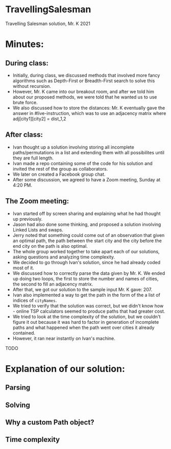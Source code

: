 # TravellingSalesman
Travelling Salesman solution, Mr. K 2021

# Minutes:
## During class:
- Initially, during class, we discussed methods that involved more fancy algorithms such as Depth-First or Breadth-First search to solve this without recursion.
- However, Mr. K came into our breakout room, and after we told him about our proposed methods, we were told that he wanted us to use brute force.
- We also discussed how to store the distances: Mr. K eventually gave the answer in #live-instruction, which was to use an adjacency matrix where adj[city1][city2] = dist_1,2

## After class:
- Ivan thought up a solution involving storing all incomplete paths/permutations in a list and extending them with all possibilites until they are full length.
- Ivan made a repo containing some of the code for his solution and invited the rest of the group as collaborators.
- We later on created a Facebook group chat.
- After some discussion, we agreed to have a Zoom meeting, Sunday at 4:20 PM.

## The Zoom meeting:
- Ivan started off by screen sharing and explaining what he had thought up previously.
- Jason had also done some thinking, and proposed a solution involving Linked Lists and swaps.
- Jerry noted that something could come out of an observation that given an optimal path, the path between the start city and the city before the end city on the path is also optimal.
- The whole group worked together to take apart each of our solutions, asking questions and analyzing time complexity. 
- We decided to go through Ivan's solution, since he had already coded most of it.
- We discussed how to correctly parse the data given by Mr. K.  We ended up doing two loops, the first to store the number and names of cities, the second to fill an adjacency matrix.
- After that, we got our solution to the sample input Mr. K gave: 207.
- Ivan also implemented a way to get the path in the form of the a list of indices of `cityNames`.
- We tried to verify that the solution was correct, but we didn't know how - online TSP calculators seemed to produce paths that had greater cost.
- We tried to look at the time complexity of the solution, but we couldn't figure it out because it was hard to factor in generation of incomplete paths and what happened when the path went over cities it already contained.  
- However, it ran near instantly on Ivan's machine.

TODO
# Explanation of our solution:
## Parsing
## Solving
## Why a custom Path object?
## Time complexity
